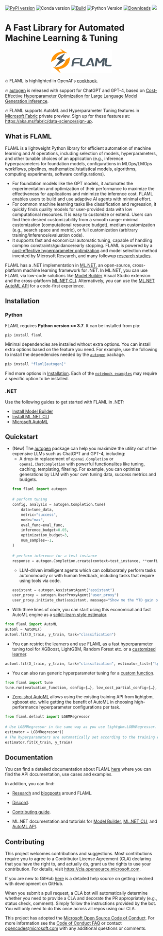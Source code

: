 [![PyPI version](https://badge.fury.io/py/FLAML.svg)](https://badge.fury.io/py/FLAML)
![Conda version](https://img.shields.io/conda/vn/conda-forge/flaml)
[![Build](https://github.com/microsoft/FLAML/actions/workflows/python-package.yml/badge.svg)](https://github.com/microsoft/FLAML/actions/workflows/python-package.yml)
![Python Version](https://img.shields.io/badge/3.8%20%7C%203.9%20%7C%203.10-blue)
[![Downloads](https://pepy.tech/badge/flaml)](https://pepy.tech/project/flaml)
[![](https://img.shields.io/discord/1025786666260111483?logo=discord&style=flat)](https://discord.gg/Cppx2vSPVP)
<!-- [![Join the chat at https://gitter.im/FLAMLer/community](https://badges.gitter.im/FLAMLer/community.svg)](https://gitter.im/FLAMLer/community?utm_source=badge&utm_medium=badge&utm_campaign=pr-badge&utm_content=badge) -->


# A Fast Library for Automated Machine Learning & Tuning

<p align="center">
    <img src="https://github.com/microsoft/FLAML/blob/main/website/static/img/flaml.svg"  width=200>
    <br>
</p>

:fire: FLAML is highlighted in OpenAI's [cookbook](https://github.com/openai/openai-cookbook#related-resources-from-around-the-web).

:fire: [autogen](https://microsoft.github.io/FLAML/docs/Use-Cases/Auto-Generation) is released with support for ChatGPT and GPT-4, based on [Cost-Effective Hyperparameter Optimization for Large Language Model Generation Inference](https://arxiv.org/abs/2303.04673).

:fire: FLAML supports AutoML and Hyperparameter Tuning features in [Microsoft Fabric](https://learn.microsoft.com/en-us/fabric/get-started/microsoft-fabric-overview) private preview. Sign up for these features at: https://aka.ms/fabric/data-science/sign-up.


## What is FLAML
FLAML is a lightweight Python library for efficient automation of machine
learning and AI operations, including selection of
models, hyperparameters, and other tunable choices of an application (e.g., inference hyperparameters for foundation models, configurations in MLOps/LMOps workflows, pipelines, mathematical/statistical models, algorithms, computing experiments, software configurations).

* For foundation models like the GPT models, it automates the experimentation and optimization of their performance to maximize the effectiveness for applications and minimize the inference cost. FLAML enables users to build and use adaptive AI agents with minimal effort.
* For common machine learning tasks like classification and regression, it quickly finds quality models for user-provided data with low computational resources. It is easy to customize or extend. Users can find their desired customizability from a smooth range: minimal customization (computational resource budget), medium customization (e.g., search space and metric), or full customization (arbitrary training/inference/evaluation code).
* It supports fast and economical automatic tuning, capable of handling complex constraints/guidance/early stopping. FLAML is powered by a [cost-effective
hyperparameter optimization](https://microsoft.github.io/FLAML/docs/Use-Cases/Tune-User-Defined-Function/#hyperparameter-optimization-algorithm)
and model selection method invented by Microsoft Research, and many followup [research studies](https://microsoft.github.io/FLAML/docs/Research).

FLAML has a .NET implementation in [ML.NET](http://dot.net/ml), an open-source, cross-platform machine learning framework for .NET. In ML.NET, you can use FLAML via low-code solutions like [Model Builder](https://dotnet.microsoft.com/apps/machinelearning-ai/ml-dotnet/model-builder) Visual Studio extension and the cross-platform [ML.NET CLI](https://docs.microsoft.com/dotnet/machine-learning/automate-training-with-cli). Alternatively, you can use the [ML.NET AutoML API](https://www.nuget.org/packages/Microsoft.ML.AutoML/#versions-body-tab) for a code-first experience.


## Installation

### Python

FLAML requires **Python version >= 3.7**. It can be installed from pip:

```bash
pip install flaml
```

Minimal dependencies are installed without extra options. You can install extra options based on the feature you need. For example, use the following to install the dependencies needed by the [`autogen`](https://microsoft.github.io/FLAML/docs/Use-Cases/Auto-Generation) package.
```bash
pip install "flaml[autogen]"
```

Find more options in [Installation](https://microsoft.github.io/FLAML/docs/Installation).
Each of the [`notebook examples`](https://github.com/microsoft/FLAML/tree/main/notebook) may require a specific option to be installed.

### .NET

Use the following guides to get started with FLAML in .NET:

- [Install Model Builder](https://docs.microsoft.com/dotnet/machine-learning/how-to-guides/install-model-builder?tabs=visual-studio-2022)
- [Install ML.NET CLI](https://docs.microsoft.com/dotnet/machine-learning/how-to-guides/install-ml-net-cli?tabs=windows)
- [Microsoft.AutoML](https://www.nuget.org/packages/Microsoft.ML.AutoML/0.20.0)

## Quickstart

* (New) The [autogen](https://microsoft.github.io/FLAML/docs/Use-Cases/Auto-Generation) package can help you maximize the utility out of the expensive LLMs such as ChatGPT and GPT-4, including:
    - A drop-in replacement of `openai.Completion` or `openai.ChatCompletion` with powerful functionalites like tuning, caching, templating, filtering. For example, you can optimize generations by LLM with your own tuning data, success metrics and budgets.
    ```python
    from flaml import autogen

    # perform tuning
    config, analysis = autogen.Completion.tune(
        data=tune_data,
        metric="success",
        mode="max",
        eval_func=eval_func,
        inference_budget=0.05,
        optimization_budget=3,
        num_samples=-1,
    )

    # perform inference for a test instance
    response = autogen.Completion.create(context=test_instance, **config)
    ```
    - LLM-driven intelligent agents which can collaborately perform tasks autonomously or with human feedback, including tasks that require using tools via code.
    ```python
    assistant = autogen.AssistantAgent("assistant")
    user_proxy = autogen.UserProxyAgent("user_proxy")
    user_proxy.initiate_chat(assistant, message="Show me the YTD gain of 10 largest technology companies as of today.")
    ```
* With three lines of code, you can start using this economical and fast
AutoML engine as a [scikit-learn style estimator](https://microsoft.github.io/FLAML/docs/Use-Cases/Task-Oriented-AutoML).

```python
from flaml import AutoML
automl = AutoML()
automl.fit(X_train, y_train, task="classification")
```

* You can restrict the learners and use FLAML as a fast hyperparameter tuning
tool for XGBoost, LightGBM, Random Forest etc. or a [customized learner](https://microsoft.github.io/FLAML/docs/Use-Cases/Task-Oriented-AutoML#estimator-and-search-space).

```python
automl.fit(X_train, y_train, task="classification", estimator_list=["lgbm"])
```

* You can also run generic hyperparameter tuning for a [custom function](https://microsoft.github.io/FLAML/docs/Use-Cases/Tune-User-Defined-Function).

```python
from flaml import tune
tune.run(evaluation_function, config={…}, low_cost_partial_config={…}, time_budget_s=3600)
```

* [Zero-shot AutoML](https://microsoft.github.io/FLAML/docs/Use-Cases/Zero-Shot-AutoML) allows using the existing training API from lightgbm, xgboost etc. while getting the benefit of AutoML in choosing high-performance hyperparameter configurations per task.

```python
from flaml.default import LGBMRegressor

# Use LGBMRegressor in the same way as you use lightgbm.LGBMRegressor.
estimator = LGBMRegressor()
# The hyperparameters are automatically set according to the training data.
estimator.fit(X_train, y_train)
```

## Documentation

You can find a detailed documentation about FLAML [here](https://microsoft.github.io/FLAML/) where you can find the API documentation, use cases and examples.

In addition, you can find:

- [Research](https://microsoft.github.io/FLAML/docs/Research) and [blogposts](https://microsoft.github.io/FLAML/blog) around FLAML.

- [Discord](https://discord.gg/Cppx2vSPVP).

- [Contributing guide](https://microsoft.github.io/FLAML/docs/Contribute).

- ML.NET documentation and tutorials for [Model Builder](https://learn.microsoft.com/dotnet/machine-learning/tutorials/predict-prices-with-model-builder), [ML.NET CLI](https://learn.microsoft.com/dotnet/machine-learning/tutorials/sentiment-analysis-cli), and [AutoML API](https://learn.microsoft.com/dotnet/machine-learning/how-to-guides/how-to-use-the-automl-api).

## Contributing

This project welcomes contributions and suggestions. Most contributions require you to agree to a
Contributor License Agreement (CLA) declaring that you have the right to, and actually do, grant us
the rights to use your contribution. For details, visit <https://cla.opensource.microsoft.com>.

If you are new to GitHub [here](https://help.github.com/categories/collaborating-with-issues-and-pull-requests/) is a detailed help source on getting involved with development on GitHub.

When you submit a pull request, a CLA bot will automatically determine whether you need to provide
a CLA and decorate the PR appropriately (e.g., status check, comment). Simply follow the instructions
provided by the bot. You will only need to do this once across all repos using our CLA.

This project has adopted the [Microsoft Open Source Code of Conduct](https://opensource.microsoft.com/codeofconduct/).
For more information see the [Code of Conduct FAQ](https://opensource.microsoft.com/codeofconduct/faq/) or
contact [opencode@microsoft.com](mailto:opencode@microsoft.com) with any additional questions or comments.
